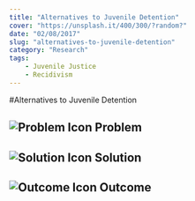 ```yaml
---
title: "Alternatives to Juvenile Detention"
cover: "https://unsplash.it/400/300/?random?"
date: "02/08/2017"
slug: "alternatives-to-juvenile-detention"
category: "Research"
tags:
    - Juvenile Justice
    - Recidivism  
---
```


#Alternatives to Juvenile Detention

## ![Problem Icon](https://github.com/google/material-design-icons/raw/master/alert/1x_web/ic_error_outline_black_48dp.png "Problem") Problem

## ![Solution Icon](https://github.com/google/material-design-icons/raw/master/action/1x_web/ic_lightbulb_outline_black_48dp.png "Solution") Solution

## ![Outcome Icon](https://github.com/google/material-design-icons/raw/master/action/1x_web/ic_view_list_black_48dp.png "Outcome") Outcome
